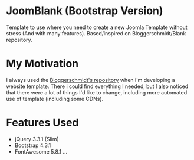 # JoomBlank (Bootstrap Version)
Template to use where you need to create a new Joomla Template without stress (And with many features). Based/inspired on Bloggerschmidt/Blank repository.

# My Motivation
I always used the [Bloggerschmidt's repository](https://github.com/Bloggerschmidt/Blank) when i'm developing a website template.
There i could find everything I needed, but I also noticed that there were a lot of things I'd like to change, including more automated use of template (including some CDNs).

# Features Used
- jQuery 3.3.1 (Slim)
- Bootstrap 4.3.1
- FontAwesome 5.8.1
...
